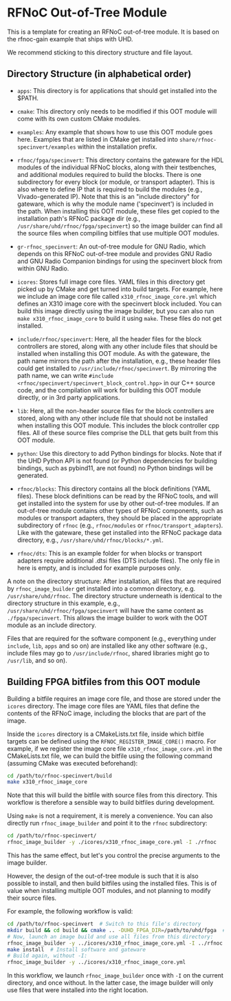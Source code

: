 # RFNoC Out-of-Tree Module

This is a template for creating an RFNoC out-of-tree module. It is based on the
rfnoc-gain example that ships with UHD.

We recommend sticking to this directory structure and file layout.

## Directory Structure (in alphabetical order)

* `apps`: This directory is for applications that should get installed into
  the $PATH.

* `cmake`: This directory only needs to be modified if this OOT module will
  come with its own custom CMake modules.

* `examples`: Any example that shows how to use this OOT module goes here.
  Examples that are listed in CMake get installed into `share/rfnoc-specinvert/examples`
  within the installation prefix.

* `rfnoc/fpga/specinvert`: This directory contains the gateware for the HDL modules
  of the individual RFNoC blocks, along with their testbenches, and additional
  modules required to build the blocks. There is one subdirectory for every
  block (or module, or transport adapter). This is also where to define IP that
  is required to build the modules (e.g., Vivado-generated IP).
  Note that this is an "include directory" for gateware, which is why the
  module name ('specinvert') is included in the path. When installing this OOT
  module, these files get copied to the installation path's RFNoC package dir
  (e.g., `/usr/share/uhd/rfnoc/fpga/specinvert`) so the image builder can find
  all the source files when compiling bitfiles that use multiple OOT modules.

* `gr-rfnoc_specinvert`: An out-of-tree module for GNU Radio, which depends on this
  RFNoC out-of-tree module and provides GNU Radio and GNU Radio Companion
  bindings for using the specinvert block from within GNU Radio.

* `icores`: Stores full image core files. YAML files in this directory get
  picked up by CMake and get turned into build targets. For example, here we
  include an image core file called `x310_rfnoc_image_core.yml` which defines
  an X310 image core with the specinvert block included. You can build this image
  directly using the image builder, but you can also run `make x310_rfnoc_image_core`
  to build it using `make`.
  These files do not get installed.

* `include/rfnoc/specinvert`: Here, all the header files for the block controllers
  are stored, along with any other include files that should be installed when
  installing this OOT module.
  As with the gateware, the path name mirrors the path after the installation,
  e.g., these header files could get installed to `/usr/include/rfnoc/specinvert`.
  By mirroring the path name, we can write
  `#include <rfnoc/specinvert/specinvert_block_control.hpp>` in our C++ source code, and
  the compilation will work for building this OOT module directly, or in 3rd
  party applications.

* `lib`: Here, all the non-header source files for the block controllers are stored,
  along with any other include file that should not be installed when installing
  this OOT module. This includes the block controller cpp files. All of these
  source files comprise the DLL that gets built from this OOT module.

* `python`: Use this directory to add Python bindings for blocks. Note that if
  the UHD Python API is not found (or Python dependencies for building bindings,
  such as pybind11, are not found) no Python bindings will be generated.

* `rfnoc/blocks`: This directory contains all the block definitions (YAML files).
  These block definitions can be read by the RFNoC tools, and will get
  installed into the system for use by other out-of-tree modules.
  If an out-of-tree module contains other types of RFNoC components, such as
  modules or transport adapters, they should be placed in the appropriate
  subdirectory of `rfnoc` (e.g., `rfnoc/modules` or `rfnoc/transport_adapters`).
  Like with the gateware, these get installed into the RFNoC package data
  directory, e.g., `/usr/share/uhd/rfnoc/blocks/*.yml`.

* `rfnoc/dts`: This is an example folder for when blocks or transport adapters
  require additional .dtsi files (DTS include files). The only file in here is
  empty, and is included for example purposes only.

A note on the directory structure: After installation, all files that are
required by `rfnoc_image_builder` get installed into a common directory, e.g.
`/usr/share/uhd/rfnoc`. The directory structure underneath is identical to the
directory structure in this example, e.g., `/usr/share/uhd/rfnoc/fpga/specinvert` will
have the same content as `./fpga/specinvert`. This allows the image builder to work
with the OOT module as an include directory.

Files that are required for the software component (e.g., everything under `include`,
`lib`, `apps` and so on) are installed like any other software (e.g., include
files may go to `/usr/include/rfnoc`, shared libraries might go to `/usr/lib`,
and so on).



## Building FPGA bitfiles from this OOT module

Building a bitfile requires an image core file, and those are stored under the
`icores` directory. The image core files are YAML files that define the contents
of the RFNoC image, including the blocks that are part of the image.

Inside the `icores` directory is a CMakeLists.txt file, inside which bitfile
targets can be defined using the `RFNOC_REGISTER_IMAGE_CORE()` macro. For example,
if we register the image core file `x310_rfnoc_image_core.yml` in the CMakeLists.txt
file, we can build the bitfile using the following command (assuming CMake was
executed beforehand):

```sh
cd /path/to/rfnoc-specinvert/build
make x310_rfnoc_image_core
```

Note that this will build the bitfile with source files from this directory. This
workflow is therefore a sensible way to build bitfiles during development.

Using `make` is not a requirement, it is merely a convenience. You can also
directly run `rfnoc_image_builder` and point it to the `rfnoc` subdirectory:

```sh
cd /path/to/rfnoc-specinvert/
rfnoc_image_builder -y ./icores/x310_rfnoc_image_core.yml -I ./rfnoc
```

This has the same effect, but let's you control the precise arguments to the
image builder.

However, the design of the out-of-tree module is such that it is also possible
to install, and then build bitfiles using the installed files. This is of value
when installing multiple OOT modules, and not planning to modify their source
files.

For example, the following workflow is valid:

```sh
cd /path/to/rfnoc-specinvert  # Switch to this file's directory
mkdir build && cd build && cmake .. -DUHD_FPGA_DIR=/path/to/uhd/fpga  # Configure the project
# Now, launch an image build and use all files from this directory:
rfnoc_image_builder -y ../icores/x310_rfnoc_image_core.yml -I ../rfnoc
make install  # Install software and gateware
# Build again, without -I:
rfnoc_image_builder -y ../icores/x310_rfnoc_image_core.yml
```

In this workflow, we launch `rfnoc_image_builder` once with `-I` on the current
directory, and once without. In the latter case, the image builder will only
use files that were installed into the right location.
